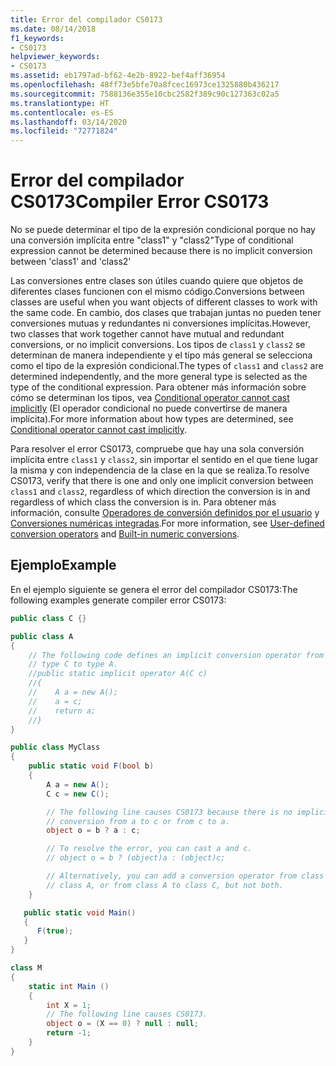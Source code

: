 ```yaml
---
title: Error del compilador CS0173
ms.date: 08/14/2018
f1_keywords:
- CS0173
helpviewer_keywords:
- CS0173
ms.assetid: eb1797ad-bf62-4e2b-8922-bef4aff36954
ms.openlocfilehash: 48ff73e5bfe70a8fcec16973ce1325880b436217
ms.sourcegitcommit: 7588136e355e10cbc2582f389c90c127363c02a5
ms.translationtype: HT
ms.contentlocale: es-ES
ms.lasthandoff: 03/14/2020
ms.locfileid: "72771824"
---
```

# <a name="compiler-error-cs0173"></a><span data-ttu-id="cc23f-102">Error del compilador CS0173</span><span class="sxs-lookup"><span data-stu-id="cc23f-102">Compiler Error CS0173</span></span>

<span data-ttu-id="cc23f-103">No se puede determinar el tipo de la expresión condicional porque no hay una conversión implícita entre "class1" y "class2"</span><span class="sxs-lookup"><span data-stu-id="cc23f-103">Type of conditional expression cannot be determined because there is no implicit conversion between 'class1' and 'class2'</span></span>

<span data-ttu-id="cc23f-104">Las conversiones entre clases son útiles cuando quiere que objetos de diferentes clases funcionen con el mismo código.</span><span class="sxs-lookup"><span data-stu-id="cc23f-104">Conversions between classes are useful when you want objects of different classes to work with the same code.</span></span> <span data-ttu-id="cc23f-105">En cambio, dos clases que trabajan juntas no pueden tener conversiones mutuas y redundantes ni conversiones implícitas.</span><span class="sxs-lookup"><span data-stu-id="cc23f-105">However, two classes that work together cannot have mutual and redundant conversions, or no implicit conversions.</span></span> <span data-ttu-id="cc23f-106">Los tipos de `class1` y `class2` se determinan de manera independiente y el tipo más general se selecciona como el tipo de la expresión condicional.</span><span class="sxs-lookup"><span data-stu-id="cc23f-106">The types of `class1` and `class2` are determined independently, and the more general type is selected as the type of the conditional expression.</span></span> <span data-ttu-id="cc23f-107">Para obtener más información sobre cómo se determinan los tipos, vea [Conditional operator cannot cast implicitly](https://stackoverflow.com/questions/2215745/conditional-operator-cannot-cast-implicitly/2215959#2215959) (El operador condicional no puede convertirse de manera implícita).</span><span class="sxs-lookup"><span data-stu-id="cc23f-107">For more information about how types are determined, see [Conditional operator cannot cast implicitly](https://stackoverflow.com/questions/2215745/conditional-operator-cannot-cast-implicitly/2215959#2215959).</span></span>

<span data-ttu-id="cc23f-108">Para resolver el error CS0173, compruebe que hay una sola conversión implícita entre `class1` y `class2`, sin importar el sentido en el que tiene lugar la misma y con independencia de la clase en la que se realiza.</span><span class="sxs-lookup"><span data-stu-id="cc23f-108">To resolve CS0173, verify that there is one and only one implicit conversion between `class1` and `class2`, regardless of which direction the conversion is in and regardless of which class the conversion is in.</span></span> <span data-ttu-id="cc23f-109">Para obtener más información, consulte [Operadores de conversión definidos por el usuario](../operators/user-defined-conversion-operators.md) y [Conversiones numéricas integradas](../builtin-types/numeric-conversions.md).</span><span class="sxs-lookup"><span data-stu-id="cc23f-109">For more information, see [User-defined conversion operators](../operators/user-defined-conversion-operators.md) and [Built-in numeric conversions](../builtin-types/numeric-conversions.md).</span></span>

## <a name="example"></a><span data-ttu-id="cc23f-110">Ejemplo</span><span class="sxs-lookup"><span data-stu-id="cc23f-110">Example</span></span>

<span data-ttu-id="cc23f-111">En el ejemplo siguiente se genera el error del compilador CS0173:</span><span class="sxs-lookup"><span data-stu-id="cc23f-111">The following examples generate compiler error CS0173:</span></span>

```csharp
public class C {}

public class A
{
    // The following code defines an implicit conversion operator from
    // type C to type A.
    //public static implicit operator A(C c)
    //{
    //    A a = new A();
    //    a = c;
    //    return a;
    //}
}

public class MyClass
{
    public static void F(bool b)
    {
        A a = new A();
        C c = new C();

        // The following line causes CS0173 because there is no implicit
        // conversion from a to c or from c to a.
        object o = b ? a : c;

        // To resolve the error, you can cast a and c.
        // object o = b ? (object)a : (object)c;

        // Alternatively, you can add a conversion operator from class C to
        // class A, or from class A to class C, but not both.
    }

   public static void Main()
   {
      F(true);
   }
}
```

```csharp
class M
{
    static int Main ()
    {
        int X = 1;
        // The following line causes CS0173.
        object o = (X == 0) ? null : null;
        return -1;
    }
}
```
